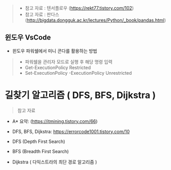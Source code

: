 > * 참고 자료 : 텐서플로우 (https://rekt77.tistory.com/102)
> * 참고 자료 : 판다스 (http://bigdata.dongguk.ac.kr/lectures/Python/_book/pandas.html)

## 윈도우 VsCode

* 윈도우 파워쉘에서 미니 콘다를 활용하는 방법
> * 파워쉘을 관리자 모드로 실행 후 해당 명령 입력
> * Get-ExecutionPolicy Restricted
> * Set-ExecutionPolicy -ExecutionPolicy Unrestricted


# 길찾기 알고리즘 ( DFS, BFS, Dijkstra )
> 참고 자료
* A* 요약: (https://itmining.tistory.com/66)
* DFS, BFS, Dijkstra: https://errorcode1001.tistory.com/10

* DFS (Depth First Search)
* BFS (Breadth First Search)
* Dijkstra ( 다익스트라의 최단 경로 알고리즘 )

